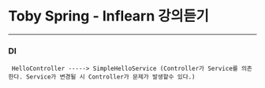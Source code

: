 # Toby Spring - Inflearn 강의듣기

---
### DI 
```
 HelloController -----> SimpleHelloService (Controller가 Service를 의존한다. Service가 변경될 시 Controller가 문제가 발생할수 있다.)
```